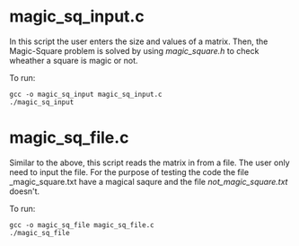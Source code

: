 # magic_sq_input.c

In this script the user enters the size and values of a matrix. Then, the Magic-Square 
problem is solved by using _magic_square.h_ to check wheather a square is magic or not.

To run:
```
gcc -o magic_sq_input magic_sq_input.c
./magic_sq_input
```

# magic_sq_file.c

Similar to the above, this script reads the matrix in from a file. The user only need to input the file.
For the purpose of testing the code the file _magic_square.txt have a magical saqure and the file 
_not_magic_square.txt_ doesn't.

To run:
```
gcc -o magic_sq_file magic_sq_file.c
./magic_sq_file
```


